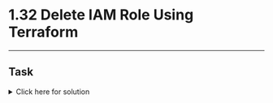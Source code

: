# 1.32 Delete IAM Role Using Terraform
---
## Task

<details>
  <summary>Click here for solution</summary>

  ## Solution
  
</details>
